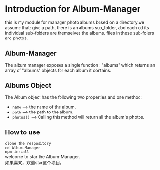 # Introduction for Album-Manager
this is my module for manager photo albums based on a directory.we assume that: 
give a path, there is an albums sub_folder, abd each od its individual sub-folders are themselves the albums. files in these sub-folers are photos.
## Album-Manager 
The album manager exposes a single function : "albums" which returns an array of "albums" objects for each album it contains.
## Albums Object
The Album object has the following two properties  and one method:
* `name` --> the name of the album.
* `path` --> the path to the album.
* `photos()` --> Calling this method will return all the album's photos.
## How to use
`clone the respository`    	
`cd Album-Manager`   
`npm install`    
welcome to star the Album-Manager.  
如果喜欢，欢迎star这个项目。
